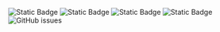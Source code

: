![Static Badge](https://img.shields.io/badge/blacklists-60-000000) ![Static Badge](https://img.shields.io/badge/blacklisted-2590558-cc0000) ![Static Badge](https://img.shields.io/badge/whitelisted-2244-00CC00) ![Static Badge](https://img.shields.io/badge/streaming_blacklist-28107-000000) ![GitHub issues](https://img.shields.io/github/issues/fabriziosalmi/blacklists)
